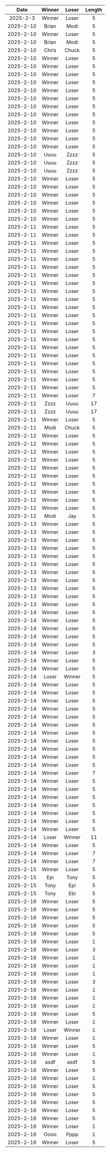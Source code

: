 |Date|Winner|Loser|Length|
|:--:|:----:|:---:|:----:|
|2025-2-3|Winner|Loser|5|
|2025-2-10|Brian|Modi|5|
|2025-2-10|Winner|Loser|5|
|2025-2-10|Brian|Modi|5|
|2025-2-10|Chris|Chuck|5|
|2025-2-10|Winner|Loser|5|
|2025-2-10|Winner|Loser|5|
|2025-2-10|Winner|Loser|5|
|2025-2-10|Winner|Loser|5|
|2025-2-10|Winner|Loser|5|
|2025-2-10|Winner|Loser|5|
|2025-2-10|Winner|Loser|5|
|2025-2-10|Winner|Loser|5|
|2025-2-10|Winner|Loser|5|
|2025-2-10|Winner|Loser|5|
|2025-2-10|Winner|Loser|5|
|2025-2-10|Winner|Loser|5|
|2025-2-10|Uuuu|Zzzz|5|
|2025-2-10|Uuuu|Zzzz|5|
|2025-2-10|Uuuu|Zzzz|5|
|2025-2-10|Winner|Loser|5|
|2025-2-10|Winner|Loser|5|
|2025-2-10|Winner|Loser|5|
|2025-2-10|Winner|Loser|5|
|2025-2-10|Winner|Loser|5|
|2025-2-10|Winner|Loser|5|
|2025-2-11|Winner|Loser|5|
|2025-2-11|Winner|Loser|5|
|2025-2-11|Winner|Loser|5|
|2025-2-11|Winner|Loser|5|
|2025-2-11|Winner|Loser|5|
|2025-2-11|Winner|Loser|5|
|2025-2-11|Winner|Loser|5|
|2025-2-11|Winner|Loser|5|
|2025-2-11|Winner|Loser|5|
|2025-2-11|Winner|Loser|5|
|2025-2-11|Winner|Loser|5|
|2025-2-11|Winner|Loser|5|
|2025-2-11|Winner|Loser|5|
|2025-2-11|Winner|Loser|5|
|2025-2-11|Winner|Loser|5|
|2025-2-11|Winner|Loser|5|
|2025-2-11|Winner|Loser|5|
|2025-2-11|Winner|Loser|5|
|2025-2-11|Winner|Loser|5|
|2025-2-11|Winner|Loser|5|
|2025-2-11|Winner|Loser|5|
|2025-2-11|Winner|Loser|7|
|2025-2-11|Zzzz|Uuuu|17|
|2025-2-11|Zzzz|Uuuu|17|
|2025-2-11|Winner|Loser|5|
|2025-2-11|Modi|Chuck|5|
|2025-2-12|Winner|Loser|5|
|2025-2-12|Winner|Loser|5|
|2025-2-12|Winner|Loser|5|
|2025-2-12|Winner|Loser|5|
|2025-2-12|Winner|Loser|5|
|2025-2-12|Winner|Loser |5|
|2025-2-12|Winner|Loser|5|
|2025-2-12|Winner|Loser|5|
|2025-2-12|Winner|Loser|5|
|2025-2-12|Winner|Loser|5|
|2025-2-12|Modi|Jay|5|
|2025-2-13|Winner|Loser|5|
|2025-2-13|Winner|Loser|5|
|2025-2-13|Winner|Loser|5|
|2025-2-13|Winner|Loser|5|
|2025-2-13|Winner|Loser|5|
|2025-2-13|Winner|Loser|5|
|2025-2-13|Winner|Loser|5|
|2025-2-13|Winner|Loser|5|
|2025-2-13|Winner|Loser|5|
|2025-2-13|Winner|Loser|5|
|2025-2-13|Winner|Loser|5|
|2025-2-14|Winner|Loser|5|
|2025-2-14|Winner|Loser|5|
|2025-2-14|Winner|Loser|5|
|2025-2-14|Winner|Loser|5|
|2025-2-14|Winner|Loser|5|
|2025-2-14|Winner|Loser|3|
|2025-2-14|Winner|Loser|5|
|2025-2-14|Winner|Loser|5|
|2025-2-14|Loser|Winner|5|
|2025-2-14|Winner|Loser|5|
|2025-2-14|Winner|Loser|5|
|2025-2-14|Winner|Loser|5|
|2025-2-14|Winner|Loser|5|
|2025-2-14|Winner|Loser|5|
|2025-2-14|Winner|Loser|5|
|2025-2-14|Winner|Loser|5|
|2025-2-14|Winner|Loser|5|
|2025-2-14|Winner|Loser|5|
|2025-2-14|Winner|Loser|5|
|2025-2-14|Winner|Loser|5|
|2025-2-14|Winner|Loser|7|
|2025-2-14|Winner|Loser|5|
|2025-2-14|Winner|Loser|5|
|2025-2-14|Winner|Loser|5|
|2025-2-14|Winner|Loser|5|
|2025-2-14|Winner|Loser|5|
|2025-2-14|Winner|Loser|5|
|2025-2-14|Winner|Loser|5|
|2025-2-14|Loser|Winner|11|
|2025-2-14|Winner|Loser|5|
|2025-2-14|Winner|Loser|7|
|2025-2-14|Winner|Loser|7|
|2025-2-15|Winner|Loser|5|
|2025-2-15|Epi|Tony|5|
|2025-2-15|Tony|Epi|5|
|2025-2-15|Tony|Ebi|5|
|2025-2-16|Winner|Loser|5|
|2025-2-16|Winner|Loser|5|
|2025-2-16|Winner|Loser|5|
|2025-2-16|Winner|Loser|5|
|2025-2-16|Winner|Loser|5|
|2025-2-16|Winner|Loser|1|
|2025-2-16|Winner|Loser|3|
|2025-2-16|Winner|Loser|1|
|2025-2-16|Winner|Loser|1|
|2025-2-16|Winner|Loser|1|
|2025-2-16|Winner|Loser|3|
|2025-2-16|Winner|Loser|1|
|2025-2-16|Winner|Loser|1|
|2025-2-16|Winner|Loser|1|
|2025-2-16|Winner|Loser|5|
|2025-2-16|Winner|Loser|1|
|2025-2-16|Loser|Winner|1|
|2025-2-16|Winner|Loser|1|
|2025-2-16|Winner|Loser|5|
|2025-2-16|Winner|Loser|1|
|2025-2-16|asdf|asdf|5|
|2025-2-16|Winner|Loser|5|
|2025-2-16|Winner|Loser|1|
|2025-2-16|Winner|Loser|5|
|2025-2-16|Winner|Loser|5|
|2025-2-16|Winner|Loser|5|
|2025-2-16|Winner|Loser|5|
|2025-2-16|Winner|Loser|5|
|2025-2-16|Winner|Loser|1|
|2025-2-16|Oooo|Pppp|1|
|2025-2-16|Winner|Loser|5|
